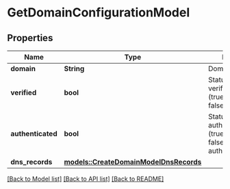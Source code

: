 # GetDomainConfigurationModel

## Properties

Name | Type | Description | Notes
------------ | ------------- | ------------- | -------------
**domain** | **String** | Domain | 
**verified** | **bool** | Status of domain verification (true=verified, false=non verified) | 
**authenticated** | **bool** | Status of domain authentication (true=authenticated, false=non authenticated) | 
**dns_records** | [**models::CreateDomainModelDnsRecords**](createDomainModel_dns_records.md) |  | 

[[Back to Model list]](../README.md#documentation-for-models) [[Back to API list]](../README.md#documentation-for-api-endpoints) [[Back to README]](../README.md)


